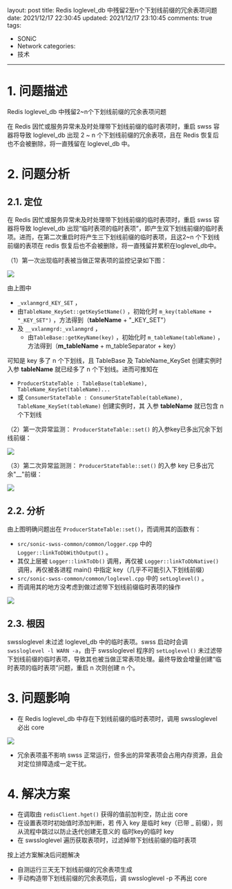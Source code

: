 layout: post
title: Redis loglevel_db 中残留2至n个下划线前缀的冗余表项问题
date: 2021/12/17 22:30:45
updated: 2021/12/17 23:10:45
comments: true
tags:
- SONiC
- Network
categories:
- 技术

---

# 1. 问题描述

Redis loglevel_db 中残留2~n个下划线前缀的冗余表项问题

在 Redis 因忙或服务异常未及时处理带下划线前缀的临时表项时，重启 swss 容器将导致 loglevel_db 出现 2 ~ n 个下划线前缀的冗余表项，且在 Redis 恢复后也不会被删除，将一直残留在 loglevel_db 中。

# 2. 问题分析

## 2.1. 定位

在 Redis 因忙或服务异常未及时处理带下划线前缀的临时表项时，重启 swss 容器将导致 loglevel_db 出现“临时表项的临时表项”，即产生双下划线前缀的临时表项。进而，在第二次重启时将产生三下划线前缀的临时表项，且这2~n 个下划线前缀的表项在 redis 恢复后也不会被删除，将一直残留并累积在loglevel_db中。

（1）第一次出现临时表被当做正常表项的监控记录如下图：

<img src="../../../../uploads/The_first_time_a_temporary_table_appears_as_a_monitoring_record_of_a_normal_table_item.png" class="full-image" />

<!-- more -->

由上图中
-  <code>_vxlanmgrd_KEY_SET</code> ，
  -  由<code>TableName_KeySet::getKeySetName()</code> ，初始化时 <code>m_key(tableName + "_KEY_SET")</code> ，方法得到（**tableName** + "_KEY_SET"）
- 及  <code>__vxlanmgrd:_vxlanmgrd</code> ，
  -  由<code>TableBase::getKeyName(key)</code>  ，初始化时 <code>m_tableName(tableName)</code> ，方法得到（**m_tableName** + m_tableSeparator + key）

可知是 key 多了 n 个下划线，且 TableBase 及 TableName_KeySet 创建实例时入参 **tableName** 就已经多了 n 个下划线。进而可推知在

-  <code>ProducerStateTable : TableBase(tableName), TableName_KeySet(tableName)...</code>
- 或 <code>ConsumerStateTable : ConsumerStateTable(tableName), TableName_KeySet(tableName)</code>
创建实例时，其 入参 **tableName** 就已包含  n 个下划线

（2）第一次异常监测： <code>ProducerStateTable::set()</code> 的入参key已多出冗余下划线前缀：

<img src="../../../../uploads/redis_loglevel_db_abnormal_first_monitoring.png" class="full-image" />

（3）第二次异常监测测： <code>ProducerStateTable::set()</code> 的入参 key 已多出冗余"__"前缀：

<img src="../../../../uploads/redis_loglevel_db_abnormal_second_monitoring.png" class="full-image" />

## 2.2. 分析
由上图明确问题出在 <code>ProducerStateTable::set()</code>，而调用其的函数有：
-  <code>src/sonic-swss-common/common/logger.cpp</code>  中的  <code>Logger::linkToDbWithOutput()</code> 。
  - 其仅上层被 <code>Logger::linkToDb()</code> 调用，再仅被 <code>Logger::linkToDbNative()</code> 调用，再仅被各进程 main() 中指定 key（几乎不可能引入下划线前缀）
-  <code>src/sonic-swss-common/common/loglevel.cpp</code> 中的 <code>setLoglevel()</code> 。
  - 而调用其的地方没考虑到做过滤带下划线前缀临时表项的操作

<img src="../../../../uploads/redis_loglevel_db_The_code_calls_setLoglevel.png" class="full-image" />

## 2.3. 根因
swssloglevel 未过滤 loglevel_db 中的临时表项。swss 启动时会调 <code>swssloglevel -l WARN -a</code>，由于 swssloglevel 程序的 <code>setLoglevel()</code> 未过滤带下划线前缀的临时表项，导致其也被当做正常表项处理。最终导致会增量创建“临时表项的临时表项”问题，重启 n 次则创建 n 个。

# 3. 问题影响
- 在 Redis loglevel_db 中存在下划线前缀的临时表项时，调用 swssloglevel 必出 core

<img src="../../../../uploads/redis_loglevel_db_analysis_log_level.png" class="full-image" />

- 冗余表项虽不影响 swss 正常运行，但多出的异常表项会占用内存资源，且会对定位排障造成一定干扰。

# 4. 解决方案
- 在调取由 <code>redisClient.hget()</code> 获得的值前加判空，防止出 core
- 在设置表项时初始值时添加判断，若 传入 key 是临时 key（已带 _ 前缀），则从流程中跳过以防止迭代创建无意义的 临时key的临时 key
- 在 swssloglevel 遍历获取表项时，过滤掉带下划线前缀的临时表项

按上述方案解决后问题解决
- 自测运行三天无下划线前缀的冗余表项生成
- 手动构造带下划线前缀的冗余表项后，调 swssloglevel -p 不再出 core

